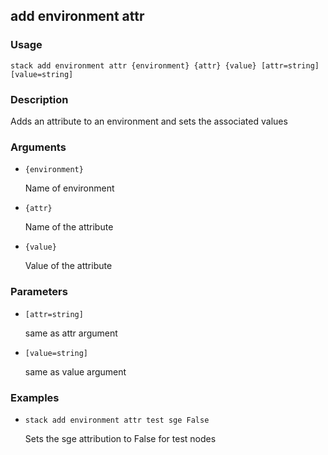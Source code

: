 ## add environment attr

### Usage

`stack add environment attr {environment} {attr} {value} [attr=string] [value=string]`

### Description

Adds an attribute to an environment and sets the associated values

### Arguments

* `{environment}`

   Name of environment

* `{attr}`

   Name of the attribute

* `{value}`

   Value of the attribute


### Parameters
* `[attr=string]`

   same as attr argument
* `[value=string]`

   same as value argument

### Examples

* `stack add environment attr test sge False`

   Sets the sge attribution to False for test nodes



